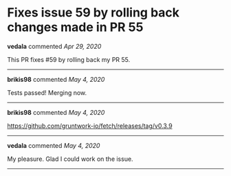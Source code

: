 # Fixes issue 59 by rolling back changes made in PR 55

**vedala** commented *Apr 29, 2020*

This PR fixes #59 by rolling back my PR 55.
<br />
***


**brikis98** commented *May 4, 2020*

Tests passed! Merging now.
***

**brikis98** commented *May 4, 2020*

https://github.com/gruntwork-io/fetch/releases/tag/v0.3.9
***

**vedala** commented *May 4, 2020*

My pleasure. Glad I could work on the issue.
***

